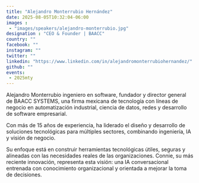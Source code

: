 ```yaml
---
title: "Alejandro Monterrubio Hernández"
date: 2025-08-05T10:32:04-06:00
images : 
 - "images/speakers/alejandro-monterrubio.jpg"
designation : "CEO & Founder | BAACC"
country: ""
facebook: ""
instagram: ""
twitter: ""
linkedin: "https://www.linkedin.com/in/alejandromonterrubiohernandez/"
github: ""
events: 
 - 2025mty
---
```


Alejandro Monterrubio ingeniero en software, fundador y director general de BAACC SYSTEMS, una firma mexicana de tecnología con líneas de negocio en automatización industrial, ciencia de datos, redes y desarrollo de software empresarial.

Con más de 15 años de experiencia, ha liderado el diseño y desarrollo de soluciones tecnológicas para múltiples sectores, combinando ingeniería, IA y visión de negocio.

Su enfoque está en construir herramientas tecnológicas útiles, seguras y alineadas con las necesidades reales de las organizaciones. Connie, su más reciente innovación, representa esta visión: una IA conversacional entrenada con conocimiento organizacional y orientada a mejorar la toma de decisiones.